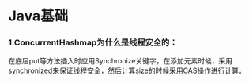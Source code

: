 # Java基础
### 1.ConcurrentHashmap为什么是线程安全的：
在底层put等方法插入时应用Synchronize关键字，在添加元素时候，采用synchronized来保证线程安全，然后计算size的时候采用CAS操作进行计算。
